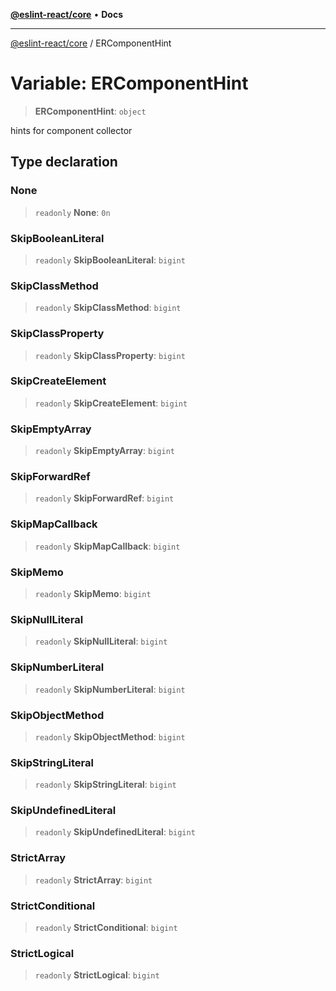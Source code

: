 [**@eslint-react/core**](../README.md) • **Docs**

***

[@eslint-react/core](../README.md) / ERComponentHint

# Variable: ERComponentHint

> **ERComponentHint**: `object`

hints for component collector

## Type declaration

### None

> `readonly` **None**: `0n`

### SkipBooleanLiteral

> `readonly` **SkipBooleanLiteral**: `bigint`

### SkipClassMethod

> `readonly` **SkipClassMethod**: `bigint`

### SkipClassProperty

> `readonly` **SkipClassProperty**: `bigint`

### SkipCreateElement

> `readonly` **SkipCreateElement**: `bigint`

### SkipEmptyArray

> `readonly` **SkipEmptyArray**: `bigint`

### SkipForwardRef

> `readonly` **SkipForwardRef**: `bigint`

### SkipMapCallback

> `readonly` **SkipMapCallback**: `bigint`

### SkipMemo

> `readonly` **SkipMemo**: `bigint`

### SkipNullLiteral

> `readonly` **SkipNullLiteral**: `bigint`

### SkipNumberLiteral

> `readonly` **SkipNumberLiteral**: `bigint`

### SkipObjectMethod

> `readonly` **SkipObjectMethod**: `bigint`

### SkipStringLiteral

> `readonly` **SkipStringLiteral**: `bigint`

### SkipUndefinedLiteral

> `readonly` **SkipUndefinedLiteral**: `bigint`

### StrictArray

> `readonly` **StrictArray**: `bigint`

### StrictConditional

> `readonly` **StrictConditional**: `bigint`

### StrictLogical

> `readonly` **StrictLogical**: `bigint`
